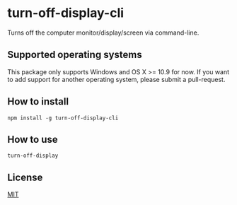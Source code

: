 # turn-off-display-cli

Turns off the computer monitor/display/screen via command-line.

## Supported operating systems

This package only supports Windows and OS X >= 10.9 for now. If you want to add support for another operating system, please submit a pull-request.

## How to install
```
npm install -g turn-off-display-cli
```

## How to use
```
turn-off-display
```

## License

[MIT](LICENSE.md)
